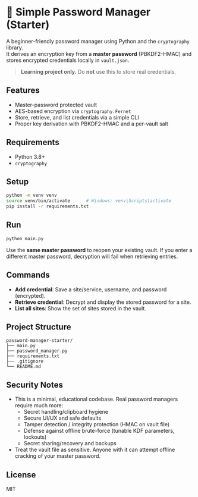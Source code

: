 
# 🔐 Simple Password Manager (Starter)

A beginner-friendly password manager using Python and the `cryptography` library.  
It derives an encryption key from a **master password** (PBKDF2-HMAC) and stores encrypted credentials locally in `vault.json`.

> **Learning project only.** Do **not** use this to store real credentials.

## Features
- Master-password protected vault
- AES-based encryption via `cryptography.Fernet`
- Store, retrieve, and list credentials via a simple CLI
- Proper key derivation with PBKDF2-HMAC and a per-vault salt

## Requirements
- Python 3.8+
- `cryptography`

## Setup
```bash
python -m venv venv
source venv/bin/activate      # Windows: venv\Scripts\activate
pip install -r requirements.txt
```

## Run
```bash
python main.py
```
Use the **same master password** to reopen your existing vault. If you enter a different master password, decryption will fail when retrieving entries.

## Commands
- **Add credential**: Save a site/service, username, and password (encrypted).
- **Retrieve credential**: Decrypt and display the stored password for a site.
- **List all sites**: Show the set of sites stored in the vault.

## Project Structure
```
password-manager-starter/
├── main.py
├── password_manager.py
├── requirements.txt
├── .gitignore
└── README.md
```

## Security Notes
- This is a minimal, educational codebase. Real password managers require much more:
  - Secret handling/clipboard hygiene
  - Secure UI/UX and safe defaults
  - Tamper detection / integrity protection (HMAC on vault file)
  - Defense against offline brute-force (tunable KDF parameters, lockouts)
  - Secret sharing/recovery and backups
- Treat the vault file as sensitive. Anyone with it can attempt offline cracking of your master password.

## License
MIT
